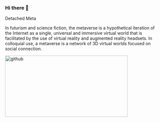 ### Hi there 👋
Detached Meta

In futurism and science fiction, the metaverse is a hypothetical iteration of the Internet as a single, universal and immersive virtual world that is facilitated by the use of virtual reality and augmented reality headsets. In colloquial use, a metaverse is a network of 3D virtual worlds focused on social connection.
<!--
**DETACHEDMETA/DETACHEDMETA** is a ✨ _special_ ✨ repository because its `README.md` (this file) appears on your GitHub profile.

Here are some ideas to get you started:

- 🔭 I’m currently working on ...
- 🌱 I’m currently learning ...
- 👯 I’m looking to collaborate on ...
- 🤔 I’m looking for help with ...
- 💬 Ask me about ...
- 📫 How to reach me: ...
- 😄 Pronouns: ...
- ⚡ Fun fact: ...
-->

[<img src='https://github-readme-stats-anuraghazra1.vercel.app/api/top-langs/?username=DETACHEDMETA&layout=compact&theme=material-palenight' alt='github' width='400' height='200'>](https://github.com/Aditya-aot) 

